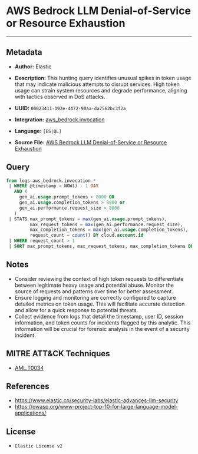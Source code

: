 # AWS Bedrock LLM Denial-of-Service or Resource Exhaustion

---

## Metadata

- **Author:** Elastic
- **Description:** This hunting query identifies unusual spikes in token usage that may indicate malicious attempts to disrupt services. High token usage can strain system resources and degrade performance, aligning with tactics observed in DoS attacks.

- **UUID:** `00023411-192e-4472-90aa-da7562bc3f2a`
- **Integration:** [aws_bedrock.invocation](https://docs.elastic.co/integrations/aws_bedrock)
- **Language:** `[ES|QL]`
- **Source File:** [AWS Bedrock LLM Denial-of-Service or Resource Exhaustion](../queries/aws_bedrock_dos_resource_exhaustion_detection.toml)
## Query

```sql
from logs-aws_bedrock.invocation-*
 | WHERE @timestamp > NOW() - 1 DAY
   AND (
     gen_ai.usage.prompt_tokens > 8000 OR
     gen_ai.usage.completion_tokens > 8000 or
     gen_ai.performance.request_size > 8000
   )
 | STATS max_prompt_tokens = max(gen_ai.usage.prompt_tokens),
         max_request_tokens = max(gen_ai.performance.request_size),
         max_completion_tokens = max(gen_ai.usage.completion_tokens),
         request_count = count() BY cloud.account.id
 | WHERE request_count > 1
 | SORT max_prompt_tokens, max_request_tokens, max_completion_tokens DESC
```

## Notes

- Consider reviewing the context of high token requests to differentiate between legitimate heavy usage and potential abuse. Monitor the source of requests and patterns over time for better assessment.
- Ensure logging and monitoring are correctly configured to capture detailed metrics on token usage. This will facilitate accurate detection and allow for a quick response to potential threats.
- Collect evidence from logs that detail the timestamp, user ID, session information, and token counts for incidents flagged by this analytic. This information will be crucial for forensic analysis in the event of a security incident.

## MITRE ATT&CK Techniques

- [AML.T0034](https://atlas.mitre.org/techniques/AML.T0034)

## References

- https://www.elastic.co/security-labs/elastic-advances-llm-security
- https://owasp.org/www-project-top-10-for-large-language-model-applications/

## License

- `Elastic License v2`
